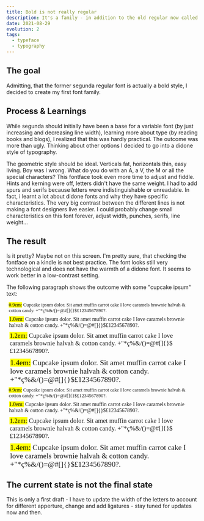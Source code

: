 ```yaml
---
title: Bold is not really regular
description: It's a family - in addition to the old regular now called "bold" there is now also a regular fontface in a didone style
date: 2021-08-29
evolution: 2
tags:
  - typeface
  - typography
---
```


## The goal
Admitting, that the former segunda regular font is actually a bold style, I decided to create my first font family. 

## Process & Learnings
While segunda should initially have been a base for a variable font (by just increasing and decreasing line width), learning more about type (by reading books and blogs), I realized that this was hardly practical. The outcome was more than ugly. Thinking about other options I decided to go into a didone style of typography. 

The geometric style should be ideal. Verticals fat, horizontals thin, easy living. Boy was I wrong. What do you do with an A, a V, the M or all the special characters? This fontface took even more time to adjust and fiddle. Hints and kerning were off, letters didn't have the same weight. I had to add spurs and serifs because letters were indistinguishable or unreadable. In fact, i learnt a lot about didone fonts and why they have specific characteristics. The very big contrast between the different lines is not making a font designers live easier. I could probably change small characteristics on this font forever, adjust width, punches, serifs, line weight...

## The result
Is it pretty? Maybe not on this screen. I'm pretty sure, that checking the fontface on a kindle is not best practice. The font looks still very technological and does not have the warmth of a didone font. It seems to work better in a low-contrast setting. 

The following paragraph shows the outcome with some "cupcake ipsum" text: 

<style>
@font-face {
  font-family: 'segunda';
  src: url('/articles/20210829_Type_segunda_regular/segunda-regular-webfont.woff2') format('woff2'),
       url('/articles/20210829_Type_segunda_regular/segunda-regular-webfont.woff') format('woff');
  font-weight: normal;
  font-style: normal;

}
</style>

<div class="text_sample">
<p style="font-family:'segunda';font-weight:normal;font-size:0.9em; margin: 0.5em"> <mark>0.9em:</mark> Cupcake ipsum dolor. Sit amet muffin carrot cake I love caramels brownie halvah & cotton candy. +"*ç%&/()=@#[]{}$£1234567890?. </p>
<p style="font-family:'segunda';font-weight:normal;font-size:1em; margin: 0.5em"> <mark>1.0em:</mark> Cupcake ipsum dolor. Sit amet muffin carrot cake I love caramels brownie halvah & cotton candy. +"*ç%&/()=@#[]{}$£1234567890?. </p>
<p style="font-family:'segunda';font-weight:normal;font-size:1.2em; margin: 0.5em"> <mark>1.2em:</mark> Cupcake ipsum dolor. Sit amet muffin carrot cake I love caramels brownie halvah & cotton candy. +"*ç%&/()=@#[]{}$£1234567890?. </p>
<p style="font-family:'segunda';font-weight:normal;font-size:1.4em; margin: 0.5em"> <mark>1.4em:</mark> Cupcake ipsum dolor. Sit amet muffin carrot cake I love caramels brownie halvah & cotton candy. +"*ç%&/()=@#[]{}$£1234567890?. </p>
</div>
<div class="text_sample_inverted">
<p style="font-family:'segunda';font-weight:normal;font-size:0.9em; margin: 0.5em"> <mark>0.9em:</mark> Cupcake ipsum dolor. Sit amet muffin carrot cake I love caramels brownie halvah & cotton candy. +"*ç%&/()=@#[]{}$£1234567890?. </p>
<p style="font-family:'segunda';font-weight:normal;font-size:1em; margin: 0.5em"> <mark>1.0em:</mark> Cupcake ipsum dolor. Sit amet muffin carrot cake I love caramels brownie halvah & cotton candy. +"*ç%&/()=@#[]{}$£1234567890?. </p>
<p style="font-family:'segunda';font-weight:normal;font-size:1.2em; margin: 0.5em"> <mark>1.2em:</mark> Cupcake ipsum dolor. Sit amet muffin carrot cake I love caramels brownie halvah & cotton candy. +"*ç%&/()=@#[]{}$£1234567890?. </p>
<p style="font-family:'segunda';font-weight:normal;font-size:1.4em; margin: 0.5em"> <mark>1.4em:</mark> Cupcake ipsum dolor. Sit amet muffin carrot cake I love caramels brownie halvah & cotton candy. +"*ç%&/()=@#[]{}$£1234567890?. </p>
</div>

## The current state is not the final state

This is only a first draft - I have to update the width of the letters to account for different apperture, change and add ligatures - stay tuned for updates now and then. 
